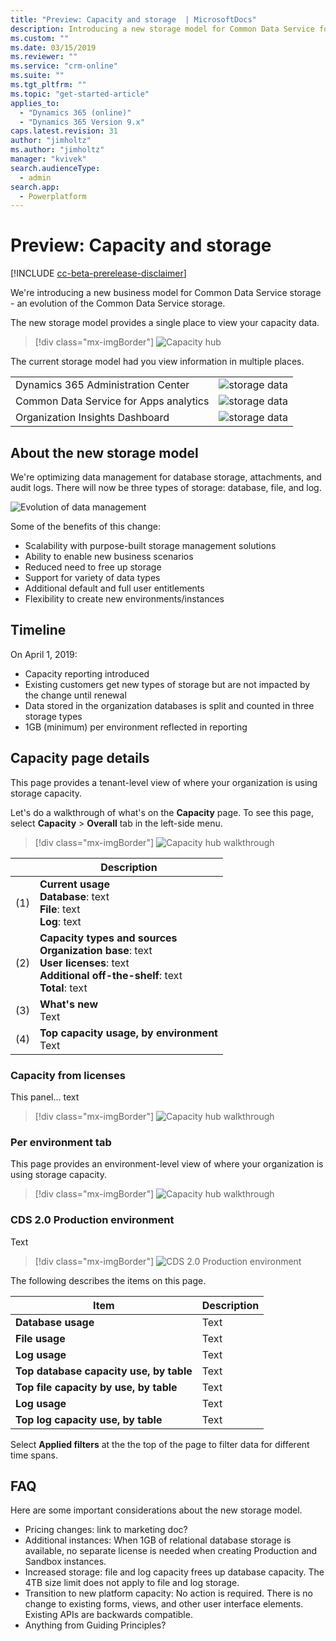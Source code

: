 ```yaml
---
title: "Preview: Capacity and storage  | MicrosoftDocs"
description: Introducing a new storage model for Common Data Service for Apps.
ms.custom: ""
ms.date: 03/15/2019
ms.reviewer: ""
ms.service: "crm-online"
ms.suite: ""
ms.tgt_pltfrm: ""
ms.topic: "get-started-article"
applies_to: 
  - "Dynamics 365 (online)"
  - "Dynamics 365 Version 9.x"
caps.latest.revision: 31
author: "jimholtz"
ms.author: "jimholtz"
manager: "kvivek"
search.audienceType: 
  - admin
search.app: 
  - Powerplatform
---
```

# Preview: Capacity and storage

[!INCLUDE [cc-beta-prerelease-disclaimer](../includes/cc-beta-prerelease-disclaimer.md)]

We're introducing a new business model for Common Data Service storage - an evolution of the Common Data Service storage.

The new storage model provides a single place to view your capacity data.

> [!div class="mx-imgBorder"] 
> ![](media/storage-data-capacity-page.png "Capacity hub")

The current storage model had you view information in multiple places.

|  |  |
|---------|---------|
|Dynamics 365 Administration Center     | ![](media/storage-data-365-admin-center500.png "storage data")       |
|Common Data Service for Apps analytics     | ![](media/storage-data-ppac-analytics500.png "storage data")       |
|Organization Insights Dashboard |![](media/storage-data-org-insights500.png "storage data") |

## About the new storage model

We're optimizing data management for database storage, attachments, and audit logs. There will now be three types of storage: database, file, and log.

![](media/storage-model-evolution.png "Evolution of data management")

Some of the benefits of this change: 

- Scalability with purpose-built storage management solutions
- Ability to enable new business scenarios
- Reduced need to free up storage
- Support for variety of data types
- Additional default and full user entitlements
- Flexibility to create new environments/instances 

## Timeline

On April 1, 2019:

- Capacity reporting introduced
- Existing customers get new types of storage but are not impacted by the change until renewal
- Data stored in the organization databases is split and counted in three storage types
- 1GB (minimum) per environment reflected in reporting

<!-- 
|  | April 1, 2019 | After April 1, 2019  |
|---------|---------|---------|
|Communication     | A blog will be posted and Admins will receive emails about how to start planning for file and log storage. | You can purchase file and log storage. |
|Reporting     | <ul><li>Capacity reporting introduced</li><br /><li>Existing customers get new types of storage but are not impacted by the change until renewal</li><br /><li>Data stored in the organization databases is split and counted in three storage types</li><br /><li>1GB (minimum) per environment reflected in reporting</li></ul> |<ul><li>Reporting to include data from organization databases and new services</li><br /><li>Recommendations provided for managing storage</li></ul> |
|Notification     |<ul><li>First four weeks email sent to Admins for awareness </li><br /><li>Email notifications sent at 80% and 100% database limits</li><br /><li>No email notifications sent on log and file storage over limits</li></ul> |<ul><li>Customized notifications sent with Microsoft Flow integration</li><br /><li>Email notifications sent at 80% and 100% database limits on log and file storage</li></ul>  |
|Provisioning     |No change – still based on current model   |Provisioning changes, minimum 1GB available capacity required to provision |
|Hosting + Application Lifecycle Management    |Relational database  |Relational database, file, and log storage |

-->

## Capacity page details

This page provides a tenant-level view of where your organization is using storage capacity.

Let's do a walkthrough of what's on the **Capacity** page. To see this page, select **Capacity** > **Overall** tab in the left-side menu.

> [!div class="mx-imgBorder"] 
> ![](media/storage-data-capacity-page-review.png "Capacity hub walkthrough")

|  |Description |
|---------|---------|
|(1)   |**Current usage**<br />**Database**: text<br />**File**: text<br />**Log**: text<br />         |
|(2)    |**Capacity types and sources**<br />**Organization base**: text<br />**User licenses**: text<br />**Additional off-the-shelf**: text<br />**Total**: text         |
|(3)    |**What's new**<br />Text         |
|(4)     |**Top capacity usage, by environment**<br />Text         |

### Capacity from licenses

This panel... text 

> [!div class="mx-imgBorder"] 
> ![](media/storage-data-capacity-from-licenses2.png "Capacity hub walkthrough")

### Per environment tab

This page provides an environment-level view of where your organization is using storage capacity.

> [!div class="mx-imgBorder"] 
> ![](media/storage-data-per-environment2.png "Capacity hub walkthrough")

### CDS 2.0 Production environment

Text

> [!div class="mx-imgBorder"] 
> ![](media/storage-data-cds2-prod-env2.png "CDS 2.0 Production environment")

The following describes the items on this page.

|Item  |Description  |
|---------|---------|
|**Database usage**     | Text        |
|**File usage**    | Text         |
|**Log usage**     | Text        |
|**Top database capacity use, by table** | Text |
|**Top file capacity by use, by table** | Text |
|**Log usage** | Text    |
|**Top log capacity use, by table** | Text  |

Select **Applied filters** at the the top of the page to filter data for different time spans.

## FAQ

Here are some important considerations about the new storage model.

- Pricing changes: link to marketing doc?
- Additional instances: When 1GB of relational database storage is available, no separate license is needed when creating Production and Sandbox instances.
- Increased storage: file and log capacity frees up database capacity. The 4TB size limit does not apply to file and log storage.
- Transition to new platform capacity: No action is required. There is no change to existing forms, views, and other user interface elements. Existing APIs are backwards compatible.
- Anything from Guiding Principles?




